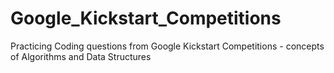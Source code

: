 # Google_Kickstart_Competitions
Practicing Coding questions from Google Kickstart Competitions - concepts of Algorithms and Data Structures
